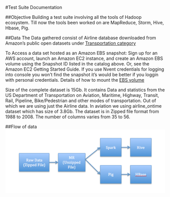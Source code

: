 #Test Suite Documentation

##Objective
Building a test suite involving all the tools of Hadoop ecosystem. Till now the tools been worked on are MapReduce, Storm, Hive, Hbase, Pig. 

##Data
The Data gathered consist of Airline database downloaded from Amazon’s public open datasets under [Transportation category](https://aws.amazon.com/datasets/transportation-databases/?tag=datasets%23keywords%23economics)

To Access a data set hosted as an Amazon EBS snapshot: Sign up for an AWS account, launch an Amazon EC2 instance, and create an Amazon EBS volume using the Snapshot ID listed in the catalog above. Or, see the Amazon EC2 Getting Started Guide. If you use Nvent credentials for logging into console you won’t find the snapshot it’s would be better if you loggin with personal credentials. Details of how to mount the [EBS volume](http://docs.aws.amazon.com/AWSEC2/latest/UserGuide/using-public-data-sets.html)

Size of the complete dataset is 15Gb. It contains Data and statistics from the US Department of Transportation on Aviation, Maritime, Highway, Transit, Rail, Pipeline, Bike/Pedestrian and other modes of transportation. Out of which we are using just the Airline data.  In aviation we using airline_ontime dataset which has size of 3.8Gb. The dataset is in Zipped file format from 1988 to 2008.  The number of  columns varies from 35 to 56.

##Flow of data
![alt text](https://github.com/disawalsagar/TestSuite/blob/master/flow.png "Flow")


 
